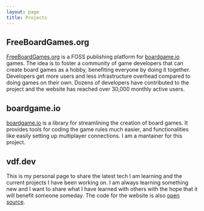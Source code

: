 ```yaml
---
layout: page
title: Projects
---
```



## FreeBoardGames.org

[FreeBoardGames.org](https://freeboardgames.org) is a FOSS publishing platform for [boardgame.io](https://boardgame.io) games. The idea is to foster a community of game developers that can create board games as a hobby, benefiting everyone by doing it together. Developers get more users and less infrastructure overhead compared to doing games on their own. Dozens of developers have contributed to the project and the website has reached over 30,000 monthly active users.

## boardgame.io

[boardgame.io](https://boardgame.io) is a library for streamlining the creation of board games. It provides tools for coding the game rules much easier, and functionalities like easily setting up multiplayer connections. I am a mantainer for this project.

## vdf.dev

This is my personal page to share the latest tech I am learning and the current projects I have been working on. I am always learning something new and I want to share what I have learned with others with the hope that it will benefit someone someday. The code for the website is also [open source](https://github.com/vdfdev/vdf.dev).  
